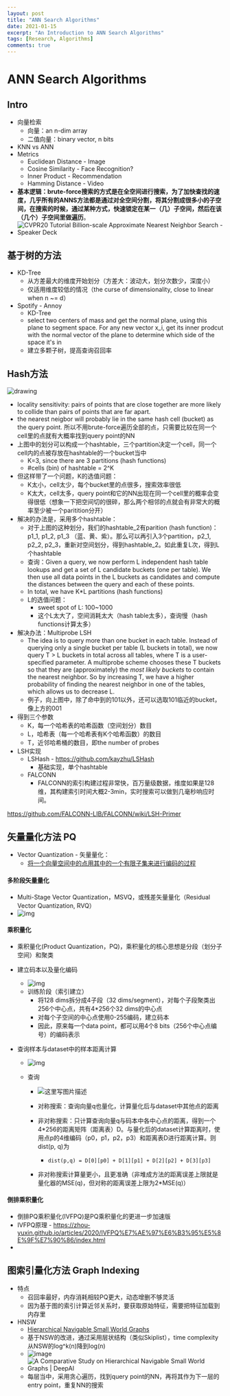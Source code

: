 ```yaml
---
layout: post
title: "ANN Search Algorithms"
date: 2021-01-15
excerpt: "An Introduction to ANN Search Algorithms"
tags: [Research, Algorithms]
comments: true
---
```


# ANN Search Algorithms



## Intro

- 向量检索
  - 向量：an n-dim array
  - 二值向量：binary vector, n bits
- KNN vs ANN
- Metrics
  - Euclidean Distance - Image
  - Cosine Similarity - Face Recognition?
  - Inner Product - Recommendation
  - Hamming Distance - Video
- **基本逻辑：brute-force搜索的方式是在全空间进行搜索，为了加快查找的速度，几乎所有的ANNS方法都是通过对全空间分割，将其分割成很多小的子空间，在搜索的时候，通过某种方式，快速锁定在某一（几）子空间，然后在该（几个）子空间里做遍历**。
- ![CVPR20 Tutorial Billion-scale Approximate Nearest Neighbor Search -  Speaker Deck](https://files.speakerdeck.com/presentations/41f78b1009374387ba1ec10952921747/slide_6.jpg)



## 基于树的方法

- KD-Tree
  - 从方差最大的维度开始划分（方差大：波动大，划分次数少，深度小）
  - 仅适用维度较低的情况（the curse of dimensionality, close to linear when n ~= d）
- Spotify - Annoy
  - KD-Tree
  - select two centers of mass and get the normal plane, using this plane to segment space. For any new vector x_i, get its inner prodcut with the normal vector of the plane to determine which side of the space it's in
  - 建立多颗子树，提高查询召回率



## Hash方法

![drawing](https://yongyuan.name/imgs/posts/lsh_ex.png)

- locality sensitivity: pairs of points that are close together are more likely to collide than pairs of points that are far apart.
- the nearest neigbor will probably lie in the same hash cell (bucket) as the query point. 所以不用brute-force遍历全部的点，只需要比较在同一个cell里的点就有大概率找到query point的NN
- 上图中的划分可以构成一个hashtable，三个partition决定一个cell，同一个cell内的点被存放在hashtable的一个bucket当中
  - K=3, since there are 3 partitions  (hash functions)
  - #cells (bin) of hashtable = 2^K
- 但这样带了一个问题，K的选值问题：
  - K太小，cell太少，每个bucket里的点很多，搜索效率很低
  - K太大，cell太多，query point和它的NN出现在同一个cell里的概率会变得很低（想象一下把空间切的很碎，那么两个相邻的点就会有非常大的概率至少被一个paritition分开）
- 解决的办法是，采用多个hashtable：
  - 对于上图的这种划分，我们的hashtable_2有parition (hash function)：p1_1, p1_2, p1_3 （蓝、黄、紫）。那么可以再引入3个partition，p2_1, p2_2, p2_3，重新对空间划分，得到hashtable_2。如此重复L次，得到L个hashtable
  - 查询：Given a query, we now perform L independent hash table lookups and get a set of L candidate buckets (one per table). We then use all data points in the L buckets as candidates and compute the distances between the query and each of these points. 
  - In total, we have K*L partitions (hash functions)
  - L的选值问题：
    - sweet spot of L: 100~1000
    - 这个L太大了，空间消耗太大（hash table太多），查询慢（hash functions计算太多）
- 解决办法：Multiprobe LSH
  - The idea is to query more than one bucket in each table. Instead of querying only a single bucket per table (L buckets in total), we now query T > L buckets in total across all tables, where T is a user-specified parameter. A multiprobe scheme chooses these T buckets so that they are (approximately) the *most likely buckets* to contain the nearest neighbor. So by increasing T, we have a higher probability of finding the nearest neighbor in one of the tables, which allows us to decrease L.
  - 例子，向上图中，除了命中到的101以外，还可以选取101临近的bucket，像上方的001
- 得到三个参数
  - K，每一个哈希表的哈希函数（空间划分）数目
  - L，哈希表（每一个哈希表有K个哈希函数）的数目
  - T，近邻哈希桶的数目，即the number of probes
- LSH实现
  - LSHash - https://github.com/kayzhu/LSHash
    - 基础实现，单个hashtable
  - FALCONN
    - FALCONN的索引构建过程非常快，百万量级数据，维度如果是128维，其构建索引时间大概2-3min，实时搜索可以做到几毫秒响应时间。

https://github.com/FALCONN-LIB/FALCONN/wiki/LSH-Primer



## 矢量量化方法 PQ

- Vector Quantization - 矢量量化：
  - [将一个向量空间中的点用其中的一个有限子集来进行编码的过程](http://blog.pluskid.org/?p=57)

#### 多阶段矢量量化

- Multi-Stage Vector Quantization，MSVQ，或残差矢量量化（Residual Vector Quantization, RVQ）
- ![img](https://yongyuan.name/imgs/posts/msvq_1.jpg)

#### 乘积量化

- 乘积量化(Product Quantization，PQ)，乘积量化的核心思想是分段（划分子空间）和聚类

- 建立码本以及量化编码

  - ![img](https://yongyuan.name/imgs/posts/pq.png)
  - 训练阶段（索引建立）
    -  将128 dims拆分成4子段（32 dims/segment），对每个子段聚类出256个中心点，共有4*256个32 dims的中心点
    -  对每个子空间的中心点使用0-255编码，建立码本
    -  因此，原来每一个data point，都可以用4个8 bits（256个中心点编号）的编码表示

- 查询样本与dataset中的样本距离计算

  - ![img](https://yongyuan.name/imgs/posts/pq_search.png)

  - 查询

    - ![这里写图片描述](https://img-blog.csdn.net/20180119144038083?watermark/2/text/aHR0cDovL2Jsb2cuY3Nkbi5uZXQvY2RrbmlnaHRfaGFwcHk=/font/5a6L5L2T/fontsize/400/fill/I0JBQkFCMA==/dissolve/70/gravity/SouthEast)

    - 对称搜索：查询向量q也量化，计算量化后与dataset中其他点的距离

    - 非对称搜索：只计算查询向量q与码本中各中心点的距离，得到一个4*256的距离矩阵（距离表）D。与量化后的dataset计算距离时，使用点p的4维编码（p0，p1，p2，p3）和距离表D进行距离计算。则dist(p, q)为

      - ```
        dist(p,q) = D[0][p0] + D[1][p1] + D[2][p2] + D[3][p3]
        ```

    - 非对称搜索计算量更小，且更准确（非堆成方法的距离误差上限就是量化器的MSE(q)，但对称的距离误差上限为2*MSE(q)）

#### 倒排乘积量化

- 倒排PQ乘积量化(IVFPQ)是PQ乘积量化的更进一步加速版
- IVFPQ原理 - https://zhou-yuxin.github.io/articles/2020/IVFPQ%E7%AE%97%E6%B3%95%E5%8E%9F%E7%90%86/index.html
- 

## 图索引量化方法 Graph Indexing

- 特点
  - 召回率最好，内存消耗相较PQ更大，动态增删不够灵活
  - 因为基于图的索引计算近邻关系时，要获取原始特征，需要把特征加载到内存里
- HNSW
  - [Hierarchical Navigable Small World Graphs](https://arxiv.org/abs/1603.09320)
  - 基于NSW的改进，通过采用层状结构（类似Skiplist），time complexity从NSW的log^k(n)降到log(n)
  - ![image](https://yongyuan.name/imgs/posts/hnsw.jpg)
  - ![A Comparative Study on Hierarchical Navigable Small World Graphs | DeepAI](https://images.deepai.org/converted-papers/1904.02077/x1.png)
  - 每层当中，采用贪心遍历，找到query point的NN，再将其作为下一层的entry point，重复NN的搜索
